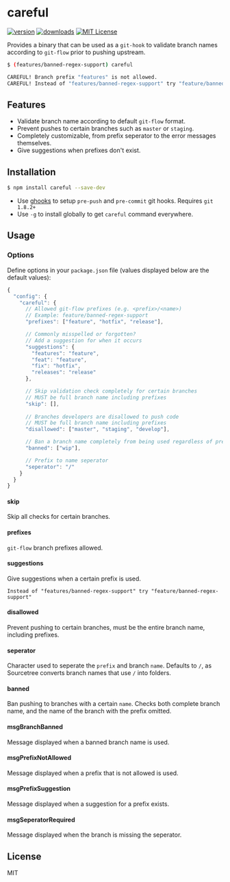 # careful

[![version](https://img.shields.io/npm/v/careful.svg?style=flat-square)](http://npm.im/careful)
[![downloads](https://img.shields.io/npm/dm/careful.svg?style=flat-square)](http://npm-stat.com/charts.html?package=careful)
[![MIT License](https://img.shields.io/npm/l/careful.svg?style=flat-square)](http://opensource.org/licenses/MIT)

Provides a binary that can be used as a `git-hook` to validate branch names according to `git-flow` prior to pushing upstream. 

```sh
$ (features/banned-regex-support) careful

CAREFUL! Branch prefix "features" is not allowed.
CAREFUL! Instead of "features/banned-regex-support" try "feature/banned-regex-support".
```

## Features

- Validate branch name according to default `git-flow` format.
- Prevent pushes to certain branches such as `master` or `staging`.
- Completely customizable, from prefix seperator to the error messages themselves.
- Give suggestions when prefixes don't exist.

## Installation

```sh
$ npm install careful --save-dev
```

- Use [ghooks](http://npm.im/ghooks) to setup `pre-push` and `pre-commit` git hooks. Requires `git 1.8.2+`
- Use `-g` to install globally to get `careful` command everywhere.

## Usage

### Options

Define options in your `package.json` file (values displayed below are the default values):

```javascript
{
  "config": {
    "careful": {
      // Allowed git-flow prefixes (e.g. <prefix>/<name>)
      // Example: feature/banned-regex-support
      "prefixes": ["feature", "hotfix", "release"],

      // Commonly misspelled or forgotten?
      // Add a suggestion for when it occurs
      "suggestions": {
        "features": "feature",
        "feat": "feature",
        "fix": "hotfix",
        "releases": "release"
      },

      // Skip validation check completely for certain branches
      // MUST be full branch name including prefixes
      "skip": [],
      
      // Branches developers are disallowed to push code
      // MUST be full branch name including prefixes
      "disallowed": ["master", "staging", "develop"],

      // Ban a branch name completely from being used regardless of prefix
      "banned": ["wip"],

      // Prefix to name seperator
      "seperator": "/"
    }
  }
}
```

#### skip

Skip all checks for certain branches.

#### prefixes

`git-flow` branch prefixes allowed. 

#### suggestions

Give suggestions when a certain prefix is used.

```
Instead of "features/banned-regex-support" try "feature/banned-regex-support"
```

#### disallowed

Prevent pushing to certain branches, must be the entire branch name, including prefixes.

#### seperator

Character used to seperate the `prefix` and branch `name`. Defaults to `/`, as Sourcetree converts branch names that use `/` into folders.

#### banned

Ban pushing to branches with a certain `name`. Checks both complete branch name, and the name of the branch with the prefix omitted.

#### msgBranchBanned

Message displayed when a banned branch name is used.

#### msgPrefixNotAllowed

Message displayed when a prefix that is not allowed is used.

#### msgPrefixSuggestion

Message displayed when a suggestion for a prefix exists.

#### msgSeperatorRequired

Message displayed when the branch is missing the seperator.

## License

MIT